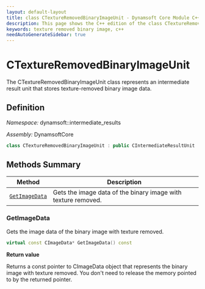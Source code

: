 ```yaml
---
layout: default-layout
title: class CTextureRemovedBinaryImageUnit - Dynamsoft Core Module C++ Edition API Reference
description: This page shows the C++ edition of the class CTextureRemovedBinaryImageUnit in Dynamsoft Core Module.
keywords: texture removed binary image, c++
needAutoGenerateSidebar: true
---
```


# CTextureRemovedBinaryImageUnit

The CTextureRemovedBinaryImageUnit class represents an intermediate result unit that stores texture-removed binary image data.

## Definition

*Namespace:* dynamsoft::intermediate_results

*Assembly:* DynamsoftCore

```cpp
class CTextureRemovedBinaryImageUnit : public CIntermediateResultUnit 
```

## Methods Summary

| Method               | Description |
|----------------------|-------------|
| [`GetImageData`](#getimagedata) | Gets the image data of the binary image with texture removed.|

### GetImageData

Gets the image data of the binary image with texture removed.

```cpp
virtual const CImageData* GetImageData() const
```

**Return value**

Returns a const pointer to CImageData object that represents the binary image with texture removed. You don't need to release the memory pointed to by the returned pointer.
